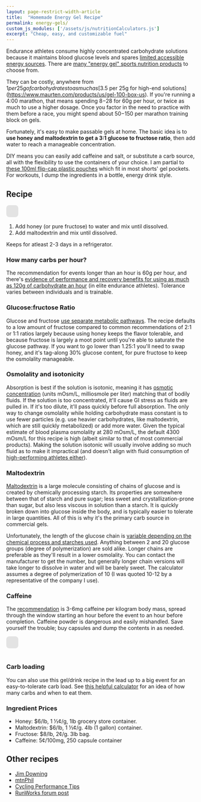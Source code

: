 ```yaml
---
layout: page-restrict-width-article
title:  "Homemade Energy Gel Recipe"
permalink: energy-gels/
custom_js_modules: ['/assets/js/nutritionCalculators.js']
excerpt: "Cheap, easy, and customizable fuel"
---
```


Endurance athletes consume highly concentrated carbohydrate solutions because it maintains blood glucose levels and spares [limited accessible energy sources](https://doi.org/10.1093%2Fnutrit%2Fnuy001). There are [many "energy gel" sports nutrition products](https://www.researchgate.net/profile/Xuguang-Zhang-2/publication/277081684_Extreme_Variation_of_Nutritional_Composition_and_Osmolality_of_Commercially_Available_Carbohydrate_Energy_Gel/links/557971f508aeb6d8c020255c/Extreme-Variation-of-Nutritional-Composition-and-Osmolality-of-Commercially-Available-Carbohydrate-Energy-Gel.pdf) to choose from.

They can be costly, anywhere from $1 per 25g of carbohydrates to as much as [$3.5 per 25g for high-end solutions](https://www.maurten.com/products/us/gel-100-box-us). If you're running a 4:00 marathon, that means spending $8-$28 for 60g per hour, or twice as much to use a higher dosage. Once you factor in the need to practice with them before a race, you might spend about $50-$150 per marathon training block on gels.

Fortunately, it's easy to make passable gels at home. The basic idea is to **use honey and maltodextrin to get a 3:1 glucose to fructose ratio**, then add water to reach a manageable concentration.

DIY means you can easily add caffeine and salt, or substitute a carb source, all with the flexibility to use the containers of your choice. I am partial to [these 100ml flip-cap plastic pouches](https://www.amazon.com/ZHWKMYP-Portable-Packing-Funnels-Shampoo/dp/B0BV6C133W/) which fit in most shorts' gel pockets. For workouts, I dump the ingredients in a bottle, energy drink style.

## Recipe

<figure style="max-width: 650px; margin: 0 auto 1rem auto;">
<gel-recipe-calculator style="display: inline-block; background-color: rgba(0,0,0,.1); padding:1rem; border-radius: .5rem;"></gel-recipe-calculator>
</figure>

1. Add honey (or pure fructose) to water and mix until dissolved. 
2. Add maltodextrin and mix until dissolved. 

Keeps for atleast 2-3 days in a refrigerator.

### How many carbs per hour?

The recommendation for events longer than an hour is 60g per hour, and there's [evidence of performance and recovery benefits for using as much as 120g of carbohydrate an hour](https://www.mdpi.com/2072-6643/12/5/1367) (in elite endurance athletes). Tolerance varies between individuals and is trainable.

### Glucose:fructose Ratio

Glucose and fructose [use separate metabolic pathways](https://www.mysportscience.com/post/2015/05/14/carb-mixes-and-benefits). The recipe defaults to a low amount of fructose compared to common recommendations of 2:1 or 1:1 ratios largely because using honey keeps the flavor tolerable, and because fructose is largely a moot point until you're able to saturate the glucose pathway. If you want to go lower than 1.25:1 you'll need to swap honey, and it's tag-along 30% glucose content, for pure fructose to keep the osmolality manageable.

### Osmolality and isotonicity

Absorption is best if the solution is isotonic, meaning it has [osmotic concentration](https://en.wikipedia.org/wiki/Osmotic_concentration) (units mOsm/L, milliosmole per liter) matching that of bodily fluids. If the solution is too concentrated, it'll cause GI stress as fluids are pulled in. If it's too dilute, it'll pass quickly before full absorption. The only way to change osmolality while holding carbohydrate mass constant is to use fewer particles (e.g. use heavier carbohydrates, like maltodextrin, which are still quickly metabolized) or add more water. Given the typical estimate of blood plasma osmolality at 280 mOsm/L, the default 4300 mOsm/L for this recipe is high (albeit similar to that of most commercial products). Making the solution isotonic will usually involve adding so much fluid as to make it impractical (and doesn't align with fluid consumption of [high-performing athletes either](https://pubmed.ncbi.nlm.nih.gov/22450589/)).

### Maltodextrin

[Maltodextrin](https://en.wikipedia.org/wiki/Maltodextrin) is a large molecule consisting of chains of glucose and is created by chemically processing starch. Its properties are somewhere between that of starch and pure sugar; less sweet and crystallization-prone than sugar, but also less viscous in solution than a starch. It is quickly broken down into glucose inside the body, and is typically easier to tolerate in large quantities. All of this is why it's the primary carb source in commercial gels.

Unfortunately, the length of the glucose chain is [variable depending on the chemical process and starches used](https://www.naturalproductsinsider.com/specialty-nutrients/making-the-most-of-maltodextrins). Anything between 2 and 20 glucose groups (degree of polymerization) are sold alike. Longer chains are preferable as they'll result in a lower osmolality. You can contact the manufacturer to get the number, but generally longer chain versions will take longer to dissolve in water and will be barely sweet. The calculator assumes a degree of polymerization of 10 (I was quoted 10-12 by a representative of the company I use).

### Caffeine

The [recommendation](https://doi.org/10.3390%2Fnu15010148) is 3-6mg caffeine per kilogram body mass, spread through the window starting an hour before the event to an hour before completion. Caffeine powder is dangerous and easily mishandled. Save yourself the trouble; buy capsules and dump the contents in as needed. 

<figure style="max-width: 650px; margin: 0 auto 1rem auto;">
<caffeine-calculator style="display: inline-block; background-color: rgba(0,0,0,.1); padding:1rem; border-radius: .5rem; margin: 0 auto 1rem auto;"></caffeine-calculator>
</figure>

### Carb loading

You can also use this gel/drink recipe in the lead up to a big event for an easy-to-tolerate carb load. See [this helpful calculator](https://www.featherstonenutrition.com/carb-loading) for an idea of how many carbs and when to eat them.

### Ingredient Prices

* Honey: $6/lb, 1 ⅓¢/g, 1lb grocery store container.
* Maltodextrin: $6/lb, 1 ⅓¢/g. 4lb (1 gallon) container.
* Fructose: $8/lb, 2¢/g. 3lb bag.
* Caffeine: 5¢/100mg, 250 capsule container

## Other recipes

* [Jim Downing](https://www.jimdowning.org/articles/diy-endurance-carbs/)
* [mtnPhil](http://mtnphil.com/GU.html)
* [Cycling Performance Tips](https://www.cptips.com/gelown.htm)
* [RunWorks forum post](http://www.runworks.com/about102.html)
